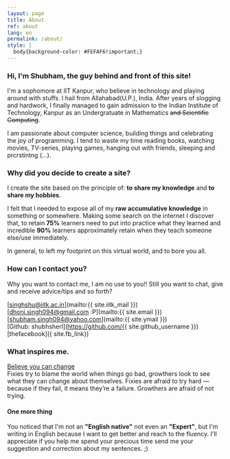 ```yaml
---
layout: page
title: About
ref: about
lang: en
permalink: /about/
style: |
  body{background-color: #FEFAF6!important;}
---
```

### Hi, I'm **Shubham**, the guy behind and front of this site!  

I'm a sophomore at IIT Kanpur, who believe in technology and playing around with stuffs. I hail from Allahabad(U.P.), India. After years of slogging and hardwork, I finally managed to gain admission to the Indian Institute of Technology, Kanpur as an Undergratuate in Mathematics ~~and Scientific Computing~~. 

I am passionate about computer science, building things and celebrating the joy of programming.
I tend to waste my time reading books, watching movies, TV-series, playing games, hanging out with friends, sleeping and prcrstintng (...).

### Why did you decide to create a site?

I create the site based on the principle of: **to share my knowledge** and **to share my hobbies**.

I felt that I needed to expose all of my **raw accumulative knowledge** in something or somewhere. Making some search on the internet I discover that, to retain **75%** learners need to put into practice what they learned and incredible **90%** learners approximately retain when they teach someone else/use immediately.  

In general, to left my footprint on this virtual world, and to bore you all.

### How can I contact you?
Why you want to contact me, I am  no use to you!!
Still you want to chat, give and receive advice/tips and so forth?  

[singhshu@iitk.ac.in](mailto:{{ site.iitk_mail }})  
[dhoni.singh094@gmail.com :P](mailto:{{ site.email }})  
[shubham.singh094@yahoo.com](mailto:{{ site.ymail }})    
[Github: shubhsherl](https://github.com/{{ site.github_username }})  
[thefacebook]({ site.fb_link})  

### What inspires me.
[Believe you can change](http://www.aaronsw.com/weblog/dweck)  
Fixies try to blame the world when things go bad, growthers look to see what they can change about themselves. Fixies are afraid to try hard — because if they fail, it means they’re a failure. Growthers are afraid of not trying.

#### One more thing
You noticed that I'm not an **"English native"** not even an **"Expert"**, but I'm writing in English because I want to get better and reach to the fluency. I'll appreciate if you help me spend your precious time send me your suggestion and correction about my sentences. ;)
